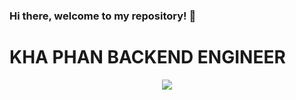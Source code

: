 ### Hi there, welcome to my repository! 👋
# KHA PHAN BACKEND ENGINEER
<p align="center">
  <a href="https://skillicons.dev">
    <img src="https://skillicons.dev/icons?i=c,cpp,cs,java,javascript,nodejs,react,dotnet" />
  </a>
</p>
